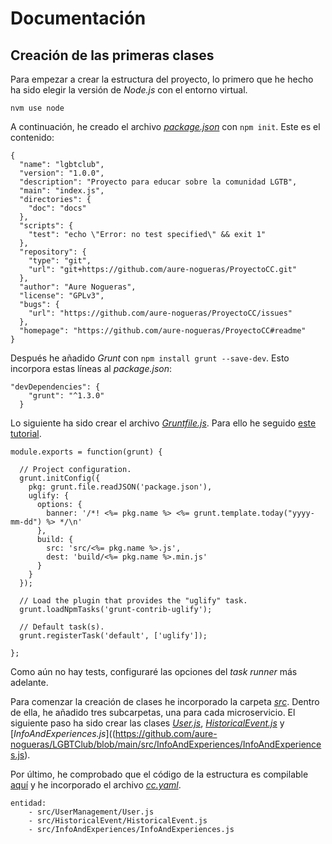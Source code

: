 # Documentación

## Creación de las primeras clases

Para empezar a crear la estructura del proyecto, lo primero que he hecho ha sido elegir la versión de *Node.js* con el entorno virtual.

`nvm use node`

A continuación, he creado el archivo [*package.json*](https://github.com/aure-nogueras/LGBTClub/blob/main/package.json) con `npm init`. Este es el contenido:

```
{
  "name": "lgbtclub",
  "version": "1.0.0",
  "description": "Proyecto para educar sobre la comunidad LGTB",
  "main": "index.js",
  "directories": {
    "doc": "docs"
  },
  "scripts": {
    "test": "echo \"Error: no test specified\" && exit 1"
  },
  "repository": {
    "type": "git",
    "url": "git+https://github.com/aure-nogueras/ProyectoCC.git"
  },
  "author": "Aure Nogueras",
  "license": "GPLv3",
  "bugs": {
    "url": "https://github.com/aure-nogueras/ProyectoCC/issues"
  },
  "homepage": "https://github.com/aure-nogueras/ProyectoCC#readme"
}
```

Después he añadido *Grunt* con `npm install grunt --save-dev`. Esto incorpora estas líneas al *package.json*:

```
"devDependencies": {
    "grunt": "^1.3.0"
  }
```

Lo siguiente ha sido crear el archivo [*Gruntfile.js*](https://github.com/aure-nogueras/LGBTClub/blob/main/Gruntfile.js). Para ello he seguido [este tutorial](https://gruntjs.com/getting-started).

```
module.exports = function(grunt) {

  // Project configuration.
  grunt.initConfig({
    pkg: grunt.file.readJSON('package.json'),
    uglify: {
      options: {
        banner: '/*! <%= pkg.name %> <%= grunt.template.today("yyyy-mm-dd") %> */\n'
      },
      build: {
        src: 'src/<%= pkg.name %>.js',
        dest: 'build/<%= pkg.name %>.min.js'
      }
    }
  });

  // Load the plugin that provides the "uglify" task.
  grunt.loadNpmTasks('grunt-contrib-uglify');

  // Default task(s).
  grunt.registerTask('default', ['uglify']);

};
```

Como aún no hay tests, configuraré las opciones del *task runner* más adelante.

Para comenzar la creación de clases he incorporado la carpeta [*src*](https://github.com/aure-nogueras/LGBTClub/blob/main/src). Dentro de ella, he añadido tres subcarpetas, una para cada microservicio. El siguiente paso ha sido crear las clases [*User.js*](https://github.com/aure-nogueras/LGBTClub/blob/main/src/UserManagement/User.js), [*HistoricalEvent.js*](https://github.com/aure-nogueras/LGBTClub/blob/main/src/HistoricalEvent/HistoricalEvent.js) y [*InfoAndExperiences.js*]((https://github.com/aure-nogueras/LGBTClub/blob/main/src/InfoAndExperiences/InfoAndExperiences.js).


Por último, he comprobado que el código de la estructura es compilable [aquí](https://repl.it/languages/nodejs) y he incorporado el archivo [*cc.yaml*](https://github.com/aure-nogueras/LGBTClub/blob/main/cc.yaml).

```
entidad:
	- src/UserManagement/User.js
	- src/HistoricalEvent/HistoricalEvent.js
	- src/InfoAndExperiences/InfoAndExperiences.js
```
